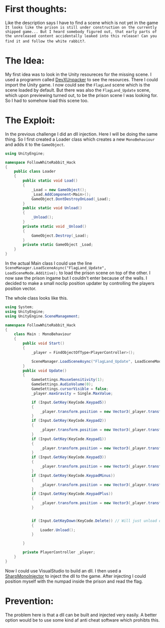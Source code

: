 # First thoughts:
Like the description says I have to find a scene which is not yet in the game `It looks like the prison is still under construction on the currently shipped game... But I heard somebody figured out, that early parts of the unreleased content accidentally leaked into this release! Can you find it and follow the white rabbit?`.

# The Idea:
My first idea was to look in the Unity resoureces for the missing scene. I used a programm called [DevXUnpacker](https://www.devxdevelopment.com/Unpacker) to see the resources. There I could import the Unity game. I now could see the `FlagLand` scene which is the scene loaded by default. But there was also the `FlagLand_Update` scene, which upon previewing turned out, to be the prison scene I was looking for.
So I had to somehow load this scene too.

# The Exploit:
In the previous challenge I did an dll injection. Here I will be doing the same thing.
So I first created a Loader class which creates a new `MonoBehaviour` and adds it to the `GameObject`.
```csharp
using UnityEngine;

namespace FollowWhiteRabbit_Hack
{
    public class Loader
    {
        public static void Load()
        {
            _Load = new GameObject();
            _Load.AddComponent<Main>();
            GameObject.DontDestroyOnLoad(_Load);
        }
        public static void Unload()
        {
            _Unload();
        }
        private static void _Unload()
        {
            GameObject.Destroy(_Load);
        }
        private static GameObject _Load;
    }
}
```

In the actual Main class I could use the line `SceneManager.LoadSceneAsync("FlagLand_Update", LoadSceneMode.Additive);` to load the prison scene on top of the other. I now saw the prison ingame but I couldn't enter because of the walls.
I decided to make a small noclip position updater by controlling the players position vector.

The whole class looks like this.
```csharp
using System;
using UnityEngine;
using UnityEngine.SceneManagement;

namespace FollowWhiteRabbit_Hack
{
    class Main : MonoBehaviour
    {
        public void Start()
        {
            _player = FindObjectOfType<PlayerController>();

            SceneManager.LoadSceneAsync("FlagLand_Update", LoadSceneMode.Additive);
        }
        public void Update()
        {
            GameSettings.MouseSensitivity(1);
            GameSettings.AudioVolume(0);
            GameSettings.cursorVisible = false;
            _player.maxGravity = Single.MaxValue;

            if (Input.GetKey(KeyCode.Keypad5))
            {
                _player.transform.position = new Vector3(_player.transform.position.x + 1, _player.transform.position.y, _player.transform.position.z);
            }
            if (Input.GetKey(KeyCode.Keypad2))
            {
                _player.transform.position = new Vector3(_player.transform.position.x - 1, _player.transform.position.y, _player.transform.position.z);
            }
            if (Input.GetKey(KeyCode.Keypad1))
            {
                _player.transform.position = new Vector3(_player.transform.position.x, _player.transform.position.y, _player.transform.position.z - 1);
            }
            if (Input.GetKey(KeyCode.Keypad3))
            {
                _player.transform.position = new Vector3(_player.transform.position.x, _player.transform.position.y, _player.transform.position.z + 1);
            }
            if (Input.GetKey(KeyCode.KeypadMinus))
            {
                _player.transform.position = new Vector3(_player.transform.position.x, _player.transform.position.y - 1, _player.transform.position.z);
            }
            if (Input.GetKey(KeyCode.KeypadPlus))
            {
                _player.transform.position = new Vector3(_player.transform.position.x, _player.transform.position.y + 1, _player.transform.position.z);
            }


            if (Input.GetKeyDown(KeyCode.Delete)) // Will just unload our DLL
            {
                Loader.Unload();
            }

        }

        private PlayerController _player;
    }
}
```

Now I could use VisualStudio to build an dll. I then used a [SharpMonoInjector](https://github.com/warbler/SharpMonoInjector) to inject the dll to the game.
After injecting I could position myself with the numpad inside the prison and read the flag.

# Prevention:
The problem here is that a dll can be built and injected very easily. A better option would be to use some kind af anti cheat software which prohibts this. 

